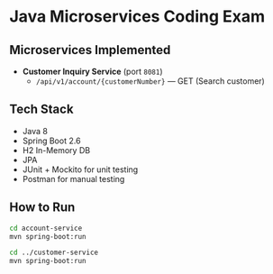 # Java Microservices Coding Exam

## Microservices Implemented

- **Customer Inquiry Service** (port `8081`)
  - `/api/v1/account/{customerNumber}` — GET (Search customer)

## Tech Stack

- Java 8
- Spring Boot 2.6
- H2 In-Memory DB
- JPA
- JUnit + Mockito for unit testing
- Postman for manual testing

## How to Run

```bash
cd account-service
mvn spring-boot:run

cd ../customer-service
mvn spring-boot:run
